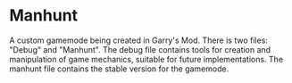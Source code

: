 # Manhunt
A custom gamemode being created in Garry's Mod. There is two files: "Debug" and "Manhunt". The debug file contains tools for creation and manipulation of game mechanics, suitable for future implementations. The manhunt file contains the stable version for the gamemode.
